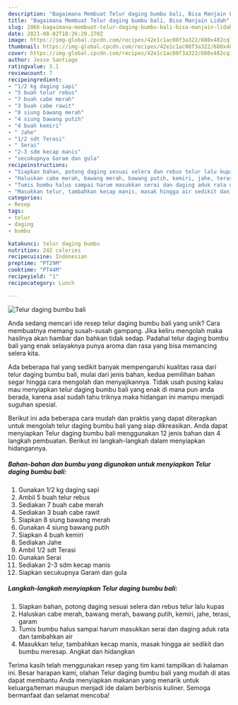 ```yaml
---
description: "Bagaimana Membuat Telur daging bumbu bali, Bisa Manjain Lidah"
title: "Bagaimana Membuat Telur daging bumbu bali, Bisa Manjain Lidah"
slug: 2066-bagaimana-membuat-telur-daging-bumbu-bali-bisa-manjain-lidah
date: 2021-08-02T18:26:29.270Z
image: https://img-global.cpcdn.com/recipes/42e1c1ac08f3a322/680x482cq70/telur-daging-bumbu-bali-foto-resep-utama.jpg
thumbnail: https://img-global.cpcdn.com/recipes/42e1c1ac08f3a322/680x482cq70/telur-daging-bumbu-bali-foto-resep-utama.jpg
cover: https://img-global.cpcdn.com/recipes/42e1c1ac08f3a322/680x482cq70/telur-daging-bumbu-bali-foto-resep-utama.jpg
author: Jesse Santiago
ratingvalue: 3.1
reviewcount: 7
recipeingredient:
- "1/2 kg daging sapi"
- "5 buah telur rebus"
- "7 buah cabe merah"
- "3 buah cabe rawit"
- "8 siung bawang merah"
- "4 siung bawang putih"
- "4 buah kemiri"
- " Jahe"
- "1/2 sdt Terasi"
- " Serai"
- "2-3 sdm kecap manis"
- "secukupnya Garam dan gula"
recipeinstructions:
- "Siapkan bahan, potong daging sesuai selera dan rebus telur lalu kupas"
- "Haluskan cabe merah, bawang merah, bawang putih, kemiri, jahe, terasi, garam"
- "Tumis bumbu halus sampai harum masukkan serai dan daging aduk rata dan tambahkan air"
- "Masukkan telur, tambahkan kecap manis, masak hingga air sedikit dan bumbu meresap. Angkat dan hidangkan"
categories:
- Resep
tags:
- telur
- daging
- bumbu

katakunci: telur daging bumbu 
nutrition: 242 calories
recipecuisine: Indonesian
preptime: "PT29M"
cooktime: "PT44M"
recipeyield: "1"
recipecategory: Lunch

---
```



![Telur daging bumbu bali](https://img-global.cpcdn.com/recipes/42e1c1ac08f3a322/680x482cq70/telur-daging-bumbu-bali-foto-resep-utama.jpg)

Anda sedang mencari ide resep telur daging bumbu bali yang unik? Cara membuatnya memang susah-susah gampang. Jika keliru mengolah maka hasilnya akan hambar dan bahkan tidak sedap. Padahal telur daging bumbu bali yang enak selayaknya punya aroma dan rasa yang bisa memancing selera kita.



Ada beberapa hal yang sedikit banyak mempengaruhi kualitas rasa dari telur daging bumbu bali, mulai dari jenis bahan, kedua pemilihan bahan segar hingga cara mengolah dan menyajikannya. Tidak usah pusing kalau mau menyiapkan telur daging bumbu bali yang enak di mana pun anda berada, karena asal sudah tahu triknya maka hidangan ini mampu menjadi suguhan spesial.


Berikut ini ada beberapa cara mudah dan praktis yang dapat diterapkan untuk mengolah telur daging bumbu bali yang siap dikreasikan. Anda dapat menyiapkan Telur daging bumbu bali menggunakan 12 jenis bahan dan 4 langkah pembuatan. Berikut ini langkah-langkah dalam menyiapkan hidangannya.

<!--inarticleads1-->

##### Bahan-bahan dan bumbu yang digunakan untuk menyiapkan Telur daging bumbu bali:

1. Gunakan 1/2 kg daging sapi
1. Ambil 5 buah telur rebus
1. Sediakan 7 buah cabe merah
1. Sediakan 3 buah cabe rawit
1. Siapkan 8 siung bawang merah
1. Gunakan 4 siung bawang putih
1. Siapkan 4 buah kemiri
1. Sediakan  Jahe
1. Ambil 1/2 sdt Terasi
1. Gunakan  Serai
1. Sediakan 2-3 sdm kecap manis
1. Siapkan secukupnya Garam dan gula




<!--inarticleads2-->

##### Langkah-langkah menyiapkan Telur daging bumbu bali:

1. Siapkan bahan, potong daging sesuai selera dan rebus telur lalu kupas
1. Haluskan cabe merah, bawang merah, bawang putih, kemiri, jahe, terasi, garam
1. Tumis bumbu halus sampai harum masukkan serai dan daging aduk rata dan tambahkan air
1. Masukkan telur, tambahkan kecap manis, masak hingga air sedikit dan bumbu meresap. Angkat dan hidangkan




Terima kasih telah menggunakan resep yang tim kami tampilkan di halaman ini. Besar harapan kami, olahan Telur daging bumbu bali yang mudah di atas dapat membantu Anda menyiapkan makanan yang menarik untuk keluarga/teman maupun menjadi ide dalam berbisnis kuliner. Semoga bermanfaat dan selamat mencoba!
